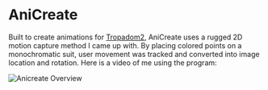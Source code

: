 # AniCreate

Built to create animations for [Tropadom2](https://github.com/Jester565/Tropadom2), AniCreate uses a rugged 2D motion capture method I came up with.  By placing colored points on a monochromatic suit, user movement was tracked and converted into image location and rotation.  Here is a video of me using the program:

![Anicreate Overview](/rdme/anicreate.gif)

